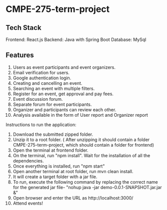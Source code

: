 # CMPE-275-term-project

## Tech Stack
Frontend: React.js Backend: Java with Spring Boot Database: MySql

## Features
1. Users as event participants and event organizers.
2. Email verification for users.
3. Google authentication login.
4. Creating and cancelling an event.
5. Searching an event with multiple filters.
6. Register for an event, get approval and pay fees.
7. Event discussion forum.
8. Separate forum for event participants.
9. Organizer and participants can review each other.
10. Analysis available in the form of User report and Organizer report

Instructions to run the application: 

1. Download the submitted zipped folder.
2. Unzip it to a root folder. ( After unzipping it should contain a folder CMPE-275-term-project, which should contain a folder for frontend) 
3. Open the terminal at frontend folder.
4. On the terminal, run "npm install". Wait for the installation of all the dependencies.
5. Once everything is installed, run "npm start"
6. Open another terminal at root folder, run mvn clean install.
7. It will create a target folder with a jar file.
8. To run, execute the following command by replacing the correct name for the generated jar file- "nohup java -jar demo-0.0.1-SNAPSHOT.jar.jar &"
10. Open browser and enter the URL as http://localhost:3000/ 
11. Attend events!
